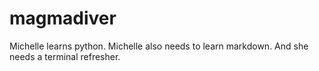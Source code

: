 magmadiver
==========

Michelle learns python.
Michelle also needs to learn markdown. And she needs a terminal refresher. 